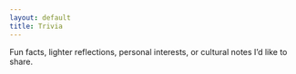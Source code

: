 ```yaml
---
layout: default
title: Trivia
---
```



<div class="divider"></div>

Fun facts, lighter reflections, personal interests, or cultural notes I’d like to share.


<div class="divider"></div>
